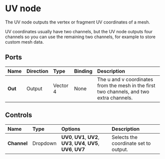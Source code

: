 # UV node

The UV node outputs the vertex or fragment UV coordinates of a mesh.

UV coordinates usually have two channels, but the UV node outputs four channels so you can use the remaining two channels, for example to store custom mesh data.

## Ports

| **Name** | **Direction** | **Type** | **Binding** | **Description** |
|:------------ |:-------------|:-----|:---|:---|
| **Out** | Output | Vector 4 | None | The u and v coordinates from the mesh in the first two channels, and two extra channels. |

## Controls

| **Name** | **Type** | **Options** | **Description** |
|:------------ |:-------------|:-----|:---|
| **Channel** | Dropdown | **UV0**, **UV1**, **UV2**, **UV3**, **UV4**, **UV5**, **UV6**, **UV7** | Selects the coordinate set to output. |
